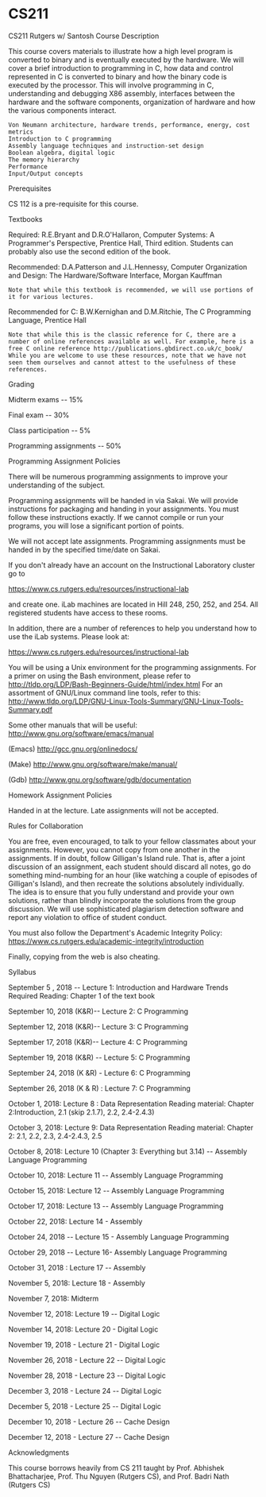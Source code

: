 # CS211
CS211 Rutgers w/ Santosh
Course Description

This course covers materials to illustrate how a high level program is converted to binary and is eventually executed by the hardware. We will cover a brief introduction to programming in C, how data and control represented in C is converted to binary and how the binary code is executed by the processor. This will involve programming in C, understanding and debugging X86 assembly, interfaces between the hardware and the software components, organization of hardware and how the various components interact.

    Von Neumann architecture, hardware trends, performance, energy, cost metrics
    Introduction to C programming
    Assembly language techniques and instruction-set design
    Boolean algebra, digital logic
    The memory hierarchy
    Performance
    Input/Output concepts

 

Prerequisites

CS 112 is a pre-requisite for this course.

Textbooks

Required: R.E.Bryant and D.R.O'Hallaron, Computer Systems: A Programmer's Perspective, Prentice Hall,  Third edition. 
Students can probably also use the second edition of the book.

Recommended: D.A.Patterson and J.L.Hennessy, Computer Organization and Design: The Hardware/Software Interface, Morgan Kauffman

    Note that while this textbook is recommended, we will use portions of it for various lectures.

Recommended for C: B.W.Kernighan and D.M.Ritchie, The C Programming Language, Prentice Hall

    Note that while this is the classic reference for C, there are a number of online references available as well. For example, here is a free C online reference http://publications.gbdirect.co.uk/c_book/
    While you are welcome to use these resources, note that we have not seen them ourselves and cannot attest to the usefulness of these references.

Grading

Midterm exams  -- 15%

Final exam -- 30%

Class participation -- 5%

Programming assignments -- 50%

 

Programming Assignment Policies

There will be numerous programming assignments to improve your understanding of the subject.

Programming assignments will be handed in via Sakai. We will provide instructions for packaging and handing in your assignments. You must follow these instructions exactly. If we cannot compile or run your programs, you will lose a significant portion of points.

We will not accept late assignments. Programming assignments must be handed in by the specified time/date on Sakai.

If you don't already have an account on the Instructional Laboratory cluster go to

https://www.cs.rutgers.edu/resources/instructional-lab

and create one. iLab machines are located in Hill 248, 250, 252, and 254. All registered students have access to these rooms.

In addition, there are a number of references to help you understand how to use the iLab systems. Please look at: 

https://www.cs.rutgers.edu/resources/instructional-lab

You will be using a Unix environment for the programming assignments. For a primer on using the Bash environment, please refer to http://tldp.org/LDP/Bash-Beginners-Guide/html/index.html For an assortment of GNU/Linux command line tools, refer to this: http://www.tldp.org/LDP/GNU-Linux-Tools-Summary/GNU-Linux-Tools-Summary.pdf

Some other manuals that will be useful: http://www.gnu.org/software/emacs/manual

(Emacs) http://gcc.gnu.org/onlinedocs/

(Make) http://www.gnu.org/software/make/manual/

(Gdb) http://www.gnu.org/software/gdb/documentation

 

Homework Assignment Policies 

Handed in at the lecture. Late assignments will not be accepted.

 

Rules for Collaboration

You are free, even encouraged, to talk to your fellow classmates about your assignments. However, you cannot copy from one another in the assignments. If in doubt, follow Gilligan's Island rule. That is, after a joint discussion of an assignment, each student should discard all notes, go do something mind-numbing for an hour (like watching a couple of episodes of Gilligan's Island), and then recreate the solutions absolutely individually. The idea is to ensure that you fully understand and provide your own solutions, rather than blindly incorporate the solutions from the group discussion. We will use sophisticated plagiarism detection software and report any violation to office of student conduct. 

 

You must also follow the Department's Academic Integrity Policy:
https://www.cs.rutgers.edu/academic-integrity/introduction

Finally, copying from the web is also cheating.
 

Syllabus

September 5 , 2018 -- Lecture 1: Introduction and Hardware Trends
 Required Reading: Chapter 1 of the text book 

September 10, 2018 (K&R)-- Lecture 2: C Programming 

September 12, 2018 (K&R)-- Lecture 3: C Programming

September 17, 2018  (K&R)-- Lecture 4: C Programming

September 19, 2018 (K&R) -- Lecture 5: C Programming

September 24, 2018 (K &R) - Lecture 6: C Programming

September 26, 2018 (K & R) : Lecture 7:  C Programming 

October 1, 2018: Lecture 8 : Data Representation 
 Reading material: Chapter 2:Introduction, 2.1 (skip 2.1.7), 2.2, 2.4-2.4.3)

October 3, 2018: Lecture 9: Data Representation
  Reading material: Chapter 2: 2.1, 2.2, 2.3, 2.4-2.4.3, 2.5  

October 8, 2018: Lecture 10 (Chapter 3: Everything but 3.14) --  Assembly Language Programming  

October 10, 2018: Lecture 11 --   Assembly Language Programming         

October 15, 2018:  Lecture 12  -- Assembly Language Programming

October 17, 2018: Lecture 13 -- Assembly Language Programming  

October 22, 2018:  Lecture 14 - Assembly

October 24, 2018 --  Lecture 15 - Assembly Language Programming 

October 29, 2018 -- Lecture 16-  Assembly Language Programming   

October 31, 2018 : Lecture 17  --  Assembly 

November 5, 2018: Lecture 18 - Assembly       

November 7, 2018:  Midterm       

November 12, 2018:  Lecture 19 -- Digital Logic

November 14, 2018:  Lecture 20 - Digital Logic

November 19, 2018 - Lecture 21 - Digital Logic

November 26, 2018 -  Lecture 22  --  Digital Logic

November 28, 2018 - Lecture 23 -- Digital Logic

December 3, 2018 -  Lecture 24  -- Digital Logic

December 5, 2018 -  Lecture 25 --  Digital Logic

December 10, 2018 -  Lecture 26 -- Cache Design

December 12, 2018 -  Lecture 27 -- Cache Design

Acknowledgments

This course borrows heavily from CS 211 taught by Prof. Abhishek Bhattacharjee, Prof. Thu Nguyen (Rutgers CS), and Prof. Badri Nath (Rutgers CS)
